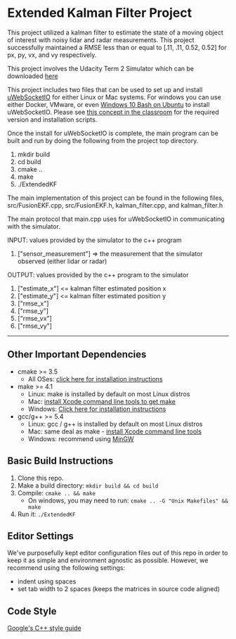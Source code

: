 # Extended Kalman Filter Project 

This project utilized a kalman filter to estimate the state of a moving object of interest with noisy lidar and radar measurements. 
This project successfully maintained a RMSE less than or equal to [.11, .11, 0.52, 0.52] for px, py, vx, and vy respectively. 

This project involves the Udacity Term 2 Simulator which can be downloaded [here](https://github.com/udacity/self-driving-car-sim/releases)

This project includes two files that can be used to set up and install [uWebSocketIO](https://github.com/uWebSockets/uWebSockets) for either Linux or Mac systems. For windows you can use either Docker, VMware, or even [Windows 10 Bash on Ubuntu](https://www.howtogeek.com/249966/how-to-install-and-use-the-linux-bash-shell-on-windows-10/) to install uWebSocketIO. Please see [this concept in the classroom](https://classroom.udacity.com/nanodegrees/nd013/parts/40f38239-66b6-46ec-ae68-03afd8a601c8/modules/0949fca6-b379-42af-a919-ee50aa304e6a/lessons/f758c44c-5e40-4e01-93b5-1a82aa4e044f/concepts/16cf4a78-4fc7-49e1-8621-3450ca938b77) for the required version and installation scripts.

Once the install for uWebSocketIO is complete, the main program can be built and run by doing the following from the project top directory.

1. mkdir build
2. cd build
3. cmake ..
4. make
5. ./ExtendedKF

The main implementation of this project can be found in the following files, src/FusionEKF.cpp, src/FusionEKF.h, kalman_filter.cpp, and kalman_filter.h

The main protocol that main.cpp uses for uWebSocketIO in communicating with the simulator.

INPUT: values provided by the simulator to the c++ program

1. ["sensor_measurement"] => the measurement that the simulator observed (either lidar or radar)


OUTPUT: values provided by the c++ program to the simulator

1. ["estimate_x"] <= kalman filter estimated position x
2. ["estimate_y"] <= kalman filter estimated position y
3. ["rmse_x"]
4. ["rmse_y"]
5. ["rmse_vx"]
6. ["rmse_vy"]

---

## Other Important Dependencies

* cmake >= 3.5
  * All OSes: [click here for installation instructions](https://cmake.org/install/)
* make >= 4.1
  * Linux: make is installed by default on most Linux distros
  * Mac: [install Xcode command line tools to get make](https://developer.apple.com/xcode/features/)
  * Windows: [Click here for installation instructions](http://gnuwin32.sourceforge.net/packages/make.htm)
* gcc/g++ >= 5.4
  * Linux: gcc / g++ is installed by default on most Linux distros
  * Mac: same deal as make - [install Xcode command line tools](https://developer.apple.com/xcode/features/)
  * Windows: recommend using [MinGW](http://www.mingw.org/)

## Basic Build Instructions

1. Clone this repo.
2. Make a build directory: `mkdir build && cd build`
3. Compile: `cmake .. && make` 
   * On windows, you may need to run: `cmake .. -G "Unix Makefiles" && make`
4. Run it: `./ExtendedKF `

## Editor Settings

We've purposefully kept editor configuration files out of this repo in order to
keep it as simple and environment agnostic as possible. However, we recommend
using the following settings:

* indent using spaces
* set tab width to 2 spaces (keeps the matrices in source code aligned)

## Code Style

[Google's C++ style guide](https://google.github.io/styleguide/cppguide.html)


